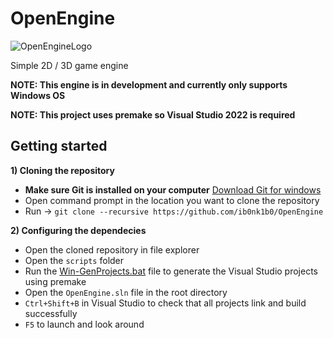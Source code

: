 # OpenEngine
![OpenEngineLogo](https://user-images.githubusercontent.com/123968803/228677907-5352e296-c2e5-4063-acd7-47c40e183f54.png)

Simple 2D / 3D game engine

**NOTE: This engine is in development and currently only supports Windows OS**

**NOTE: This project uses premake so Visual Studio 2022 is required**

## Getting started

**1) Cloning the repository**
  - **Make sure Git is installed on your computer** [Download Git for windows](https://git-scm.com/download/win)
  - Open command prompt in the location you want to clone the repository
  - Run -> `git clone --recursive https://github.com/ib0nk1b0/OpenEngine`

**2) Configuring the dependecies**
  - Open the cloned repository in file explorer
  - Open the `scripts` folder
  - Run the [Win-GenProjects.bat](https://github.com/ib0nk1b0/OpenEngine/blob/Dev/scripts/Win-GenProjects.bat) file to generate the Visual Studio projects using premake
  - Open the `OpenEngine.sln` file in the root directory
  - `Ctrl+Shift+B` in Visual Studio to check that all projects link and build successfully
  - `F5` to launch and look around

##
